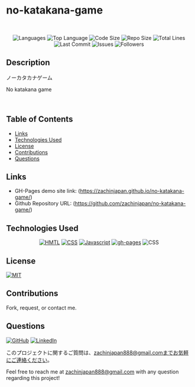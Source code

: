 # no-katakana-game

</br>
<p align="center">
    <img src="https://img.shields.io/github/languages/count/zachinjapan/no-katakana-game?style=plastic" alt="Languages" />
    <img src="https://img.shields.io/github/languages/top/zachinjapan/no-katakana-game?style=plastic&labelColor=yellow" alt="Top Language" />
    <img src="https://img.shields.io/github/languages/code-size/zachinjapan/no-katakana-game?style=plastic" alt="Code Size" />
    <img src="https://img.shields.io/github/repo-size/zachinjapan/no-katakana-game?style=plastic" alt="Repo Size" />   
    <img src="https://img.shields.io/tokei/lines/github/zachinjapan/no-katakana-game?style=plastic" alt="Total Lines" />
    <img src="https://img.shields.io/github/last-commit/zachinjapan/no-katakana-game?style=plastic" alt="Last Commit" />  
    <img src="https://img.shields.io/github/issues/zachinjapan/no-katakana-game?style=plastic" alt="Issues" />  
    <img src="https://img.shields.io/github/followers/zachinjapan?style=social" alt="Followers" />  
</p>

## Description

ノーカタカナゲーム

No katakana game

</br>

## Table of Contents

- [Links](#links)
- [Technologies Used](#technologies-used)
- [License](#license)
- [Contributions](#contributions)
- [Questions](#questions)

## Links

- GH-Pages demo site link: (https://zachinjapan.github.io/no-katakana-game/)
- Github Repository URL: (https://github.com/zachinjapan/no-katakana-game/)

## Technologies Used

<p align="center">
    <a href="https://developer.mozilla.org/en-US/docs/Web/HTML"><img src="https://img.shields.io/badge/-HTML-orange?style=for-the-badge"  alt="HMTL" /></a>
    <a href="https://developer.mozilla.org/en-US/docs/Web/CSS"><img src="https://img.shields.io/badge/-CSS-blue?style=for-the-badge" alt="CSS" /></a>
    <a href="https://www.javascript.com/"><img src="https://img.shields.io/badge/-Javascript-yellow?style=for-the-badge" alt="Javascript" /></a>
    <a href="https://www.npmjs.com/package/gh-pages"><img src="https://img.shields.io/badge/-ghpages-orange?style=for-the-badge" alt="gh-pages" /></a>
    <a ><img src="https://img.shields.io/badge/-CSS-blue?style=for-the-badge" alt="CSS" /></a>
</p>

## License

[![MIT](https://img.shields.io/badge/license-MIT-green?style=plastic)](https://github.com/git/git-scm.com/blob/main/MIT-LICENSE.txt)

## Contributions

Fork, request, or contact me.

## Questions

[![GitHub](https://img.shields.io/badge/My%20GitHub-Click%20Me!-blueviolet?style=plastic&logo=GitHub)](https://github.com/zachinjapan)
[![LinkedIn](https://img.shields.io/badge/My%20LinkedIn-Click%20Me!-grey?style=plastic&logo=LinkedIn&labelColor=blue)](https://www.linkedin.com/in/zach-stone-45b649211/)

このプロジェクトに関するご質問は、zachinjapan888@gmail.comまでお気軽にご連絡ください。

Feel free to reach me at zachinjapan888@gmail.com with any question regarding this project!
